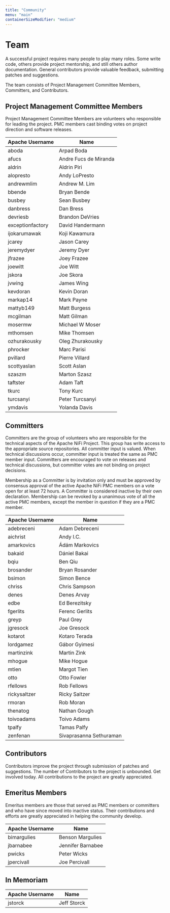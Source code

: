 ```yaml
---
title: "Community"
menu: "main"
containerSizeModifier: "medium"
---
```


# Team

A successful project requires many people to play many roles. Some write code, others provide project mentorship, and
still others author documentation. General contributors provide valuable feedback, submitting patches and suggestions.

The team consists of Project Management Committee Members, Committers, and Contributors.

## Project Management Committee Members

Project Management Committee Members are volunteers who responsible for leading the project. PMC members cast binding
votes on project direction and software releases.

| Apache Username  | Name                  |
|------------------|-----------------------|
| aboda            | Arpad Boda            |
| afucs            | Andre Fucs de Miranda |
| aldrin           | Aldrin Piri           |
| alopresto        | Andy LoPresto         |
| andrewmlim       | Andrew M. Lim         |
| bbende           | Bryan Bende           |
| busbey           | Sean Busbey           |
| danbress         | Dan Bress             |
| devriesb         | Brandon DeVries       |
| exceptionfactory | David Handermann      |
| ijokarumawak     | Koji Kawamura         |
| jcarey           | Jason Carey           |
| jeremydyer       | Jeremy Dyer           |
| jfrazee          | Joey Frazee           |
| joewitt          | Joe Witt              |
| jskora           | Joe Skora             |
| jvwing           | James Wing            |
| kevdoran         | Kevin Doran           |
| markap14         | Mark Payne            |
| mattyb149        | Matt Burgess          |
| mcgilman         | Matt Gilman           |
| mosermw          | Michael W Moser       |
| mthomsen         | Mike Thomsen          |
| ozhurakousky     | Oleg Zhurakousky      |
| phrocker         | Marc Parisi           |
| pvillard         | Pierre Villard        |
| scottyaslan      | Scott Aslan           |
| szaszm           | Marton Szasz          |
| taftster         | Adam Taft             |
| tkurc            | Tony Kurc             |
| turcsanyi        | Peter Turcsanyi       |
| ymdavis          | Yolanda Davis         |

## Committers

Committers are the group of volunteers who are responsible for the technical aspects of the Apache NiFi Project. This
group has write access to the appropriate source repositories. All committer input is valued. When technical discussions
occur, committer input is treated the same as PMC member input. Committers are encouraged to vote on releases and
technical discussions, but committer votes are not binding on project decisions.

Membership as a Committer is by invitation only and must be approved by consensus approval of the active Apache NiFi PMC
members on a vote open for at least 72 hours. A Committer is considered inactive by their own declaration. Membership
can be revoked by a unanimous vote of all the active PMC members, except the member in question if they are a PMC
member.

| Apache Username   | Name                    |
|-------------------|-------------------------|
| adebreceni        | Adam Debreceni          |
| aichrist          | Andy I.C.               |
| amarkovics        | Ádám Markovics          |
| bakaid            | Dániel Bakai            |
| bqiu              | Ben Qiu                 |
| brosander         | Bryan Rosander          |
| bsimon            | Simon Bence             |
| chriss            | Chris Sampson           |
| denes             | Denes Arvay             |
| edbe              | Ed Berezitsky           |
| fgerlits          | Ferenc Gerlits          |
| greyp             | Paul Grey               |
| jgresock          | Joe Gresock             |
| kotarot           | Kotaro Terada           |
| lordgamez         | Gábor Gyimesi           |
| martinzink        | Martin Zink             |
| mhogue            | Mike Hogue              |
| mtien             | Margot Tien             |
| otto              | Otto Fowler             |
| rfellows          | Rob Fellows             |
| rickysaltzer      | Ricky Saltzer           |
| rmoran            | Rob Moran               |
| thenatog          | Nathan Gough            |
| toivoadams        | Toivo Adams             |
| tpalfy            | Tamas Palfy             |
| zenfenan          | Sivaprasanna Sethuraman |

## Contributors

Contributors improve the project through submission of patches and suggestions. The number of Contributors to the
project is unbounded. Get involved today. All contributions to the project are greatly appreciated.

## Emeritus Members

Emeritus members are those that served as PMC members or committers and who have since moved into inactive status.
Their contributions and efforts are greatly appreciated in helping the community develop.

| Apache Username | Name              |
|-----------------|-------------------|
| bimargulies     | Benson Margulies  |
| jbarnabee       | Jennifer Barnabee |
| pwicks          | Peter Wicks       |
| jpercivall      | Joe Percivall     |

## In Memoriam

| Apache Username | Name        |
|-----------------|-------------|
| jstorck         | Jeff Storck |